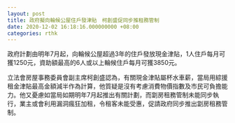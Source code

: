 ```yaml
---
layout: post
title: 政府擬向輪候公屋住戶發津貼　柯創盛促同步推租務管制
date: 2020-12-02 16:18:16.000000000 +08:00
categories: rthk
---
```


政府計劃由明年7月起，向輪候公屋超過3年的住戶發放現金津貼，1人住戶每月可獲1250元，資助額最高的6人或以上輪候住戶每月可獲3850元。

立法會房屋事務委員會副主席柯創盛認為，有關現金津貼屬杯水車薪，當局用綜援租金津貼最高金額減半作為計算，他質疑是沒有考慮消費物價指數及市民可負擔能力。他又憂慮如當局如期明年7月起推出有關計劃，而劏房租務管制未能同步執行，業主或會利用漏洞瘋狂加租，令租客未能受惠，促請政府同步推出劏房租務管制。
